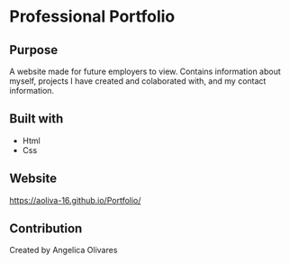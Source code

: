 # Professional Portfolio

## Purpose 
A website made for future employers to view. Contains information about myself, projects I have created and colaborated with, and my contact information.

## Built with
* Html
* Css

## Website 
 https://aoliva-16.github.io/Portfolio/

## Contribution
Created by Angelica Olivares
